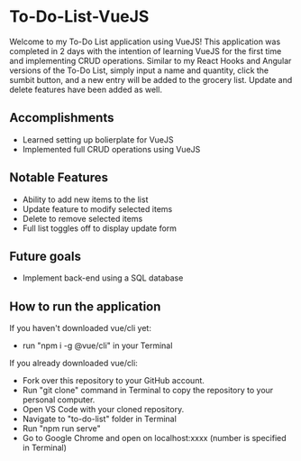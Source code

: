 # To-Do-List-VueJS

Welcome to my To-Do List application using VueJS! This application was completed in 2 days with the intention of learning VueJS for the first time and implementing CRUD operations. Similar to my React Hooks and Angular versions of the To-Do List, simply input a name and quantity, click the sumbit button, and a new entry will be added to the grocery list. Update and delete features have been added as well.

## Accomplishments
- Learned setting up bolierplate for VueJS
- Implemented full CRUD operations using VueJS

## Notable Features
- Ability to add new items to the list
- Update feature to modify selected items
- Delete to remove selected items
- Full list toggles off to display update form

## Future goals
- Implement back-end using a SQL database

## How to run the application

If you haven't downloaded vue/cli yet:

- run "npm i -g @vue/cli" in your Terminal

If you already downloaded vue/cli:

- Fork over this repository to your GitHub account.
- Run "git clone" command in Terminal to copy the repository to your personal computer.
- Open VS Code with your cloned repository.
- Navigate to "to-do-list" folder in Terminal
- Run "npm run serve"
- Go to Google Chrome and open on localhost:xxxx (number is specified in Terminal)
